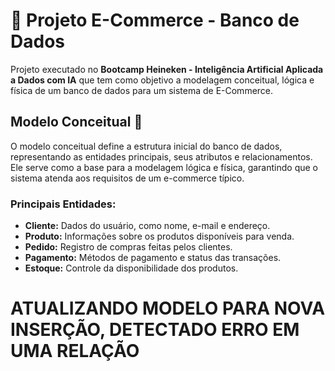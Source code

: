# 📄 Projeto E-Commerce - Banco de Dados

Projeto executado no **Bootcamp Heineken - Inteligência Artificial Aplicada a Dados com IA** que tem como objetivo a modelagem conceitual, lógica e física de um banco de dados para um sistema de E-Commerce.


## Modelo Conceitual 🧱   

O modelo conceitual define a estrutura inicial do banco de dados, representando as entidades principais, seus atributos e relacionamentos. Ele serve como a base para a modelagem lógica e física, garantindo que o sistema atenda aos requisitos de um e-commerce típico.

### **Principais Entidades:**  
- **Cliente:** Dados do usuário, como nome, e-mail e endereço.  
- **Produto:** Informações sobre os produtos disponíveis para venda.  
- **Pedido:** Registro de compras feitas pelos clientes.  
- **Pagamento:** Métodos de pagamento e status das transações.  
- **Estoque:** Controle da disponibilidade dos produtos.  
  
# **ATUALIZANDO MODELO PARA NOVA INSERÇÃO, DETECTADO ERRO EM UMA RELAÇÃO**


